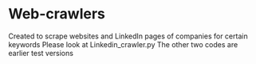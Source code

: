 # Web-crawlers
Created to scrape websites and LinkedIn pages of companies for certain keywords
Please look at Linkedin_crawler.py
The other two codes are earlier test versions

